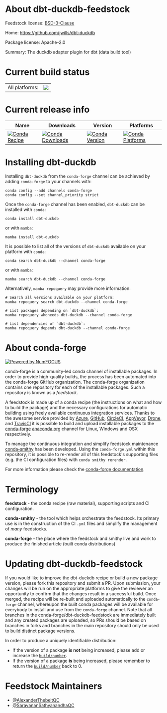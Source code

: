 About dbt-duckdb-feedstock
==========================

Feedstock license: [BSD-3-Clause](https://github.com/conda-forge/dbt-duckdb-feedstock/blob/main/LICENSE.txt)

Home: https://github.com/jwills/dbt-duckdb

Package license: Apache-2.0

Summary: The duckdb adapter plugin for dbt (data build tool)

Current build status
====================


<table><tr><td>All platforms:</td>
    <td>
      <a href="https://dev.azure.com/conda-forge/feedstock-builds/_build/latest?definitionId=20313&branchName=main">
        <img src="https://dev.azure.com/conda-forge/feedstock-builds/_apis/build/status/dbt-duckdb-feedstock?branchName=main">
      </a>
    </td>
  </tr>
</table>

Current release info
====================

| Name | Downloads | Version | Platforms |
| --- | --- | --- | --- |
| [![Conda Recipe](https://img.shields.io/badge/recipe-dbt--duckdb-green.svg)](https://anaconda.org/conda-forge/dbt-duckdb) | [![Conda Downloads](https://img.shields.io/conda/dn/conda-forge/dbt-duckdb.svg)](https://anaconda.org/conda-forge/dbt-duckdb) | [![Conda Version](https://img.shields.io/conda/vn/conda-forge/dbt-duckdb.svg)](https://anaconda.org/conda-forge/dbt-duckdb) | [![Conda Platforms](https://img.shields.io/conda/pn/conda-forge/dbt-duckdb.svg)](https://anaconda.org/conda-forge/dbt-duckdb) |

Installing dbt-duckdb
=====================

Installing `dbt-duckdb` from the `conda-forge` channel can be achieved by adding `conda-forge` to your channels with:

```
conda config --add channels conda-forge
conda config --set channel_priority strict
```

Once the `conda-forge` channel has been enabled, `dbt-duckdb` can be installed with `conda`:

```
conda install dbt-duckdb
```

or with `mamba`:

```
mamba install dbt-duckdb
```

It is possible to list all of the versions of `dbt-duckdb` available on your platform with `conda`:

```
conda search dbt-duckdb --channel conda-forge
```

or with `mamba`:

```
mamba search dbt-duckdb --channel conda-forge
```

Alternatively, `mamba repoquery` may provide more information:

```
# Search all versions available on your platform:
mamba repoquery search dbt-duckdb --channel conda-forge

# List packages depending on `dbt-duckdb`:
mamba repoquery whoneeds dbt-duckdb --channel conda-forge

# List dependencies of `dbt-duckdb`:
mamba repoquery depends dbt-duckdb --channel conda-forge
```


About conda-forge
=================

[![Powered by
NumFOCUS](https://img.shields.io/badge/powered%20by-NumFOCUS-orange.svg?style=flat&colorA=E1523D&colorB=007D8A)](https://numfocus.org)

conda-forge is a community-led conda channel of installable packages.
In order to provide high-quality builds, the process has been automated into the
conda-forge GitHub organization. The conda-forge organization contains one repository
for each of the installable packages. Such a repository is known as a *feedstock*.

A feedstock is made up of a conda recipe (the instructions on what and how to build
the package) and the necessary configurations for automatic building using freely
available continuous integration services. Thanks to the awesome service provided by
[Azure](https://azure.microsoft.com/en-us/services/devops/), [GitHub](https://github.com/),
[CircleCI](https://circleci.com/), [AppVeyor](https://www.appveyor.com/),
[Drone](https://cloud.drone.io/welcome), and [TravisCI](https://travis-ci.com/)
it is possible to build and upload installable packages to the
[conda-forge](https://anaconda.org/conda-forge) [anaconda.org](https://anaconda.org/)
channel for Linux, Windows and OSX respectively.

To manage the continuous integration and simplify feedstock maintenance
[conda-smithy](https://github.com/conda-forge/conda-smithy) has been developed.
Using the ``conda-forge.yml`` within this repository, it is possible to re-render all of
this feedstock's supporting files (e.g. the CI configuration files) with ``conda smithy rerender``.

For more information please check the [conda-forge documentation](https://conda-forge.org/docs/).

Terminology
===========

**feedstock** - the conda recipe (raw material), supporting scripts and CI configuration.

**conda-smithy** - the tool which helps orchestrate the feedstock.
                   Its primary use is in the construction of the CI ``.yml`` files
                   and simplify the management of *many* feedstocks.

**conda-forge** - the place where the feedstock and smithy live and work to
                  produce the finished article (built conda distributions)


Updating dbt-duckdb-feedstock
=============================

If you would like to improve the dbt-duckdb recipe or build a new
package version, please fork this repository and submit a PR. Upon submission,
your changes will be run on the appropriate platforms to give the reviewer an
opportunity to confirm that the changes result in a successful build. Once
merged, the recipe will be re-built and uploaded automatically to the
`conda-forge` channel, whereupon the built conda packages will be available for
everybody to install and use from the `conda-forge` channel.
Note that all branches in the conda-forge/dbt-duckdb-feedstock are
immediately built and any created packages are uploaded, so PRs should be based
on branches in forks and branches in the main repository should only be used to
build distinct package versions.

In order to produce a uniquely identifiable distribution:
 * If the version of a package **is not** being increased, please add or increase
   the [``build/number``](https://docs.conda.io/projects/conda-build/en/latest/resources/define-metadata.html#build-number-and-string).
 * If the version of a package **is** being increased, please remember to return
   the [``build/number``](https://docs.conda.io/projects/conda-build/en/latest/resources/define-metadata.html#build-number-and-string)
   back to 0.

Feedstock Maintainers
=====================

* [@AlexanderThebeltQC](https://github.com/AlexanderThebeltQC/)
* [@SaravananSathyanandhaQC](https://github.com/SaravananSathyanandhaQC/)

